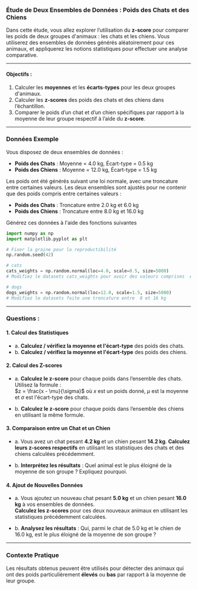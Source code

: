 ### **Étude de Deux Ensembles de Données : Poids des Chats et des Chiens**

Dans cette étude, vous allez explorer l’utilisation du **z-score** pour comparer les poids de deux groupes d'animaux : les chats et les chiens. Vous utiliserez des ensembles de données générés aléatoirement pour ces animaux, et appliquerez les notions statistiques pour effectuer une analyse comparative.

---

#### **Objectifs :**

1. Calculer les **moyennes** et les **écarts-types** pour les deux groupes d'animaux.
2. Calculer les **z-scores** des poids des chats et des chiens dans l’échantillon.
3. Comparer le poids d’un chat et d’un chien spécifiques par rapport à la moyenne de leur groupe respectif à l’aide du **z-score**.

---

### **Données Exemple**

Vous disposez de deux ensembles de données :

- **Poids des Chats** : Moyenne = 4.0 kg, Écart-type = 0.5 kg
- **Poids des Chiens** : Moyenne = 12.0 kg, Écart-type = 1.5 kg

Les poids ont été générés suivant une loi normale, avec une troncature entre certaines valeurs. Les deux ensembles sont ajustés pour ne contenir que des poids compris entre certaines valeurs :

- **Poids des Chats** : Troncature entre 2.0 kg et 6.0 kg
- **Poids des Chiens** : Troncature entre 8.0 kg et 16.0 kg

Générez ces données à l'aide des fonctions suivantes

```python
import numpy as np
import matplotlib.pyplot as plt

# Fixer la graine pour la reproductibilité
np.random.seed(42)

# cats
cats_weights = np.random.normal(loc=4.0, scale=0.5, size=5000)
# Modifiez le datasets cats_weights pour avoir des valeurs comprises  entre 2 et 6 kg ( troncature entre  2 et 6 kg )

# dogs
dogs_weights = np.random.normal(loc=12.0, scale=1.5, size=5000)
# Modifiez le datasets faite une troncature entre  8 et 16 kg
```

---

### **Questions :**

#### 1. Calcul des Statistiques

- a. **Calculez / vérifiez  la moyenne et l'écart-type** des poids des chats.
- b. **Calculez / vérifiez la moyenne et l'écart-type** des poids des chiens.

#### 2. Calcul des Z-scores

- a. **Calculez le z-score** pour chaque poids dans l’ensemble des chats. Utilisez la formule :  
  $z = \frac{x - \mu}{\sigma}$
  où $x$ est un poids donné, $\mu$ est la moyenne et $\sigma$ est l'écart-type des chats.
  
- b. **Calculez le z-score** pour chaque poids dans l’ensemble des chiens en utilisant la même formule.

#### 3. Comparaison entre un Chat et un Chien

- a. Vous avez un chat pesant **4.2 kg** et un chien pesant **14.2 kg**. **Calculez leurs z-scores respectifs** en utilisant les statistiques des chats et des chiens calculées précédemment.

- b. **Interprétez les résultats** : Quel animal est le plus éloigné de la moyenne de son groupe ? Expliquez pourquoi.

#### 4. Ajout de Nouvelles Données

- a. Vous ajoutez un nouveau chat pesant **5.0 kg** et un chien pesant **16.0 kg** à vos ensembles de données.  
  **Calculez les z-scores** pour ces deux nouveaux animaux en utilisant les statistiques précédemment calculées.

- b. **Analysez les résultats** : Qui, parmi le chat de 5.0 kg et le chien de 16.0 kg, est le plus éloigné de la moyenne de son groupe ?

---

### **Contexte Pratique**

Les résultats obtenus peuvent être utilisés pour détecter des animaux qui ont des poids particulièrement **élevés** ou **bas** par rapport à la moyenne de leur groupe. 

